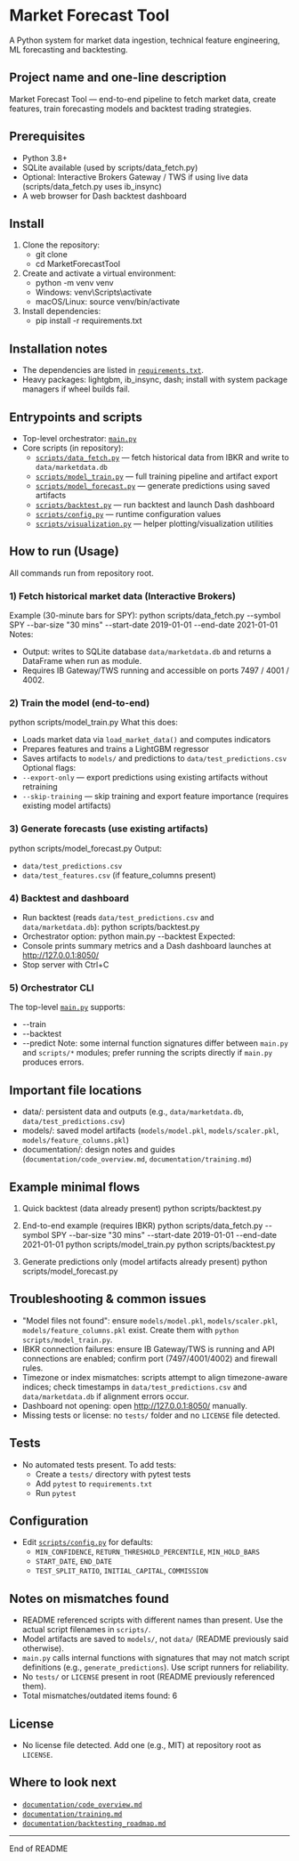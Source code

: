 # Market Forecast Tool
A Python system for market data ingestion, technical feature engineering, ML forecasting and backtesting.

## Project name and one-line description
Market Forecast Tool — end-to-end pipeline to fetch market data, create features, train forecasting models and backtest trading strategies.

## Prerequisites
- Python 3.8+
- SQLite available (used by scripts/data_fetch.py)
- Optional: Interactive Brokers Gateway / TWS if using live data (scripts/data_fetch.py uses ib_insync)
- A web browser for Dash backtest dashboard

## Install
1. Clone the repository:
   - git clone <repo-url>
   - cd MarketForecastTool
2. Create and activate a virtual environment:
   - python -m venv venv
   - Windows: venv\Scripts\activate
   - macOS/Linux: source venv/bin/activate
3. Install dependencies:
   - pip install -r requirements.txt

## Installation notes
- The dependencies are listed in [`requirements.txt`](requirements.txt:1).
- Heavy packages: lightgbm, ib_insync, dash; install with system package managers if wheel builds fail.

## Entrypoints and scripts
- Top-level orchestrator: [`main.py`](main.py:1)
- Core scripts (in repository):
  - [`scripts/data_fetch.py`](scripts/data_fetch.py:1) — fetch historical data from IBKR and write to `data/marketdata.db`
  - [`scripts/model_train.py`](scripts/model_train.py:1) — full training pipeline and artifact export
  - [`scripts/model_forecast.py`](scripts/model_forecast.py:1) — generate predictions using saved artifacts
  - [`scripts/backtest.py`](scripts/backtest.py:1) — run backtest and launch Dash dashboard
  - [`scripts/config.py`](scripts/config.py:1) — runtime configuration values
  - [`scripts/visualization.py`](scripts/visualization.py:1) — helper plotting/visualization utilities

## How to run (Usage)
All commands run from repository root.

### 1) Fetch historical market data (Interactive Brokers)
Example (30-minute bars for SPY):
   python scripts/data_fetch.py --symbol SPY --bar-size "30 mins" --start-date 2019-01-01 --end-date 2021-01-01
Notes:
- Output: writes to SQLite database `data/marketdata.db` and returns a DataFrame when run as module.
- Requires IB Gateway/TWS running and accessible on ports 7497 / 4001 / 4002.

### 2) Train the model (end-to-end)
   python scripts/model_train.py
What this does:
- Loads market data via `load_market_data()` and computes indicators
- Prepares features and trains a LightGBM regressor
- Saves artifacts to `models/` and predictions to `data/test_predictions.csv`
Optional flags:
- `--export-only` — export predictions using existing artifacts without retraining
- `--skip-training` — skip training and export feature importance (requires existing model artifacts)

### 3) Generate forecasts (use existing artifacts)
   python scripts/model_forecast.py
Output:
- `data/test_predictions.csv`
- `data/test_features.csv` (if feature_columns present)

### 4) Backtest and dashboard
- Run backtest (reads `data/test_predictions.csv` and `data/marketdata.db`):
   python scripts/backtest.py
- Orchestrator option:
   python main.py --backtest
Expected:
- Console prints summary metrics and a Dash dashboard launches at http://127.0.0.1:8050/
- Stop server with Ctrl+C

### 5) Orchestrator CLI
The top-level [`main.py`](main.py:1) supports:
- --train
- --backtest
- --predict
Note: some internal function signatures differ between `main.py` and `scripts/*` modules; prefer running the scripts directly if `main.py` produces errors.

## Important file locations
- data/: persistent data and outputs (e.g., `data/marketdata.db`, `data/test_predictions.csv`)
- models/: saved model artifacts (`models/model.pkl`, `models/scaler.pkl`, `models/feature_columns.pkl`)
- documentation/: design notes and guides (`documentation/code_overview.md`, `documentation/training.md`)

## Example minimal flows
1) Quick backtest (data already present)
   python scripts/backtest.py

2) End-to-end example (requires IBKR)
   python scripts/data_fetch.py --symbol SPY --bar-size "30 mins" --start-date 2019-01-01 --end-date 2021-01-01
   python scripts/model_train.py
   python scripts/backtest.py

3) Generate predictions only (model artifacts already present)
   python scripts/model_forecast.py

## Troubleshooting & common issues
- "Model files not found": ensure `models/model.pkl`, `models/scaler.pkl`, `models/feature_columns.pkl` exist. Create them with `python scripts/model_train.py`.
- IBKR connection failures: ensure IB Gateway/TWS is running and API connections are enabled; confirm port (7497/4001/4002) and firewall rules.
- Timezone or index mismatches: scripts attempt to align timezone-aware indices; check timestamps in `data/test_predictions.csv` and `data/marketdata.db` if alignment errors occur.
- Dashboard not opening: open http://127.0.0.1:8050/ manually.
- Missing tests or license: no `tests/` folder and no `LICENSE` file detected.

## Tests
- No automated tests present. To add tests:
  - Create a `tests/` directory with pytest tests
  - Add `pytest` to `requirements.txt`
  - Run `pytest`

## Configuration
- Edit [`scripts/config.py`](scripts/config.py:1) for defaults:
  - `MIN_CONFIDENCE`, `RETURN_THRESHOLD_PERCENTILE`, `MIN_HOLD_BARS`
  - `START_DATE`, `END_DATE`
  - `TEST_SPLIT_RATIO`, `INITIAL_CAPITAL`, `COMMISSION`

## Notes on mismatches found
- README referenced scripts with different names than present. Use the actual script filenames in `scripts/`.
- Model artifacts are saved to `models/`, not `data/` (README previously said otherwise).
- `main.py` calls internal functions with signatures that may not match script definitions (e.g., `generate_predictions`). Use script runners for reliability.
- No `tests/` or `LICENSE` present in root (README previously referenced them).
- Total mismatches/outdated items found: 6

## License
- No license file detected. Add one (e.g., MIT) at repository root as `LICENSE`.

## Where to look next
- [`documentation/code_overview.md`](documentation/code_overview.md:1)
- [`documentation/training.md`](documentation/training.md:1)
- [`documentation/backtesting_roadmap.md`](documentation/backtesting_roadmap.md:1)

--- 
End of README
